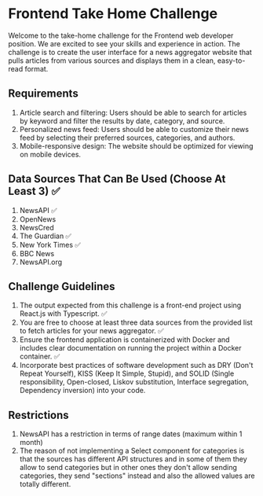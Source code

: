 # Frontend Take Home Challenge

Welcome to the take-home challenge for the Frontend web developer position. We are excited
to see your skills and experience in action. The challenge is to create the user interface for a
news aggregator website that pulls articles from various sources and displays them in a clean,
easy-to-read format.

## Requirements
1. Article search and filtering: Users should be able to search for articles by keyword and filter the results by date, category, and source.
2. Personalized news feed: Users should be able to customize their news feed by selecting their preferred sources, categories, and authors.
3. Mobile-responsive design: The website should be optimized for viewing on mobile devices.

## Data Sources That Can Be Used (Choose At Least 3) ✅
1. NewsAPI ✅
2. OpenNews
3. NewsCred
4. The Guardian ✅
5. New York Times ✅
6. BBC News
7. NewsAPI.org

## Challenge Guidelines
1. The output expected from this challenge is a front-end project using React.js with Typescript. ✅
2. You are free to choose at least three data sources from the provided list to fetch articles for your news aggregator. ✅
3. Ensure the frontend application is containerized with Docker and includes clear documentation on running the
project within a Docker container. ✅
4. Incorporate best practices of software development such as DRY (Don't Repeat Yourself), KISS (Keep It Simple,
Stupid), and SOLID (Single responsibility, Open-closed, Liskov substitution, Interface segregation, Dependency
inversion) into your code.

## Restrictions
1. NewsAPI has a restriction in terms of range dates (maximum within 1 month)
2. The reason of not implementing a Select component for categories is that the sources has different API structures and in some of them they allow to send categories but in other ones they don't allow sending categories, they send "sections" instead and also the allowed values are totally different.